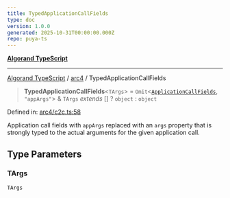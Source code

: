 ```yaml
---
title: TypedApplicationCallFields
type: doc
version: 1.0.0
generated: 2025-10-31T00:00:00.000Z
repo: puya-ts
---
```


[**Algorand TypeScript**](/reference/algorand-typescript/api/readme/)

---

[Algorand TypeScript](docs/_md/modules) / [arc4](docs/_md/arc4/README) / TypedApplicationCallFields

> **TypedApplicationCallFields**\<`TArgs`\> = `Omit`\<[`ApplicationCallFields`](/reference/algorand-typescript/api/itxn/namespaces/itxn/interfaces/applicationcallfields/), `"appArgs"`\> & `TArgs` _extends_ \[\] ? `object` : `object`

Defined in: [arc4/c2c.ts:58](https://github.com/algorandfoundation/puya-ts/blob/main/packages/algo-ts/src/arc4/c2c.ts#L58)

Application call fields with `appArgs` replaced with an `args` property that is strongly typed to the actual arguments for the
given application call.

## Type Parameters

### TArgs

`TArgs`
